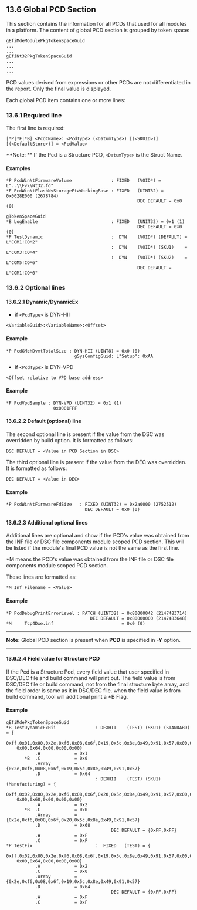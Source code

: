 <!--- @file
  13.6 Global PCD Section

  Copyright (c) 2008-2018, Intel Corporation. All rights reserved.<BR>

  Redistribution and use in source (original document form) and 'compiled'
  forms (converted to PDF, epub, HTML and other formats) with or without
  modification, are permitted provided that the following conditions are met:

  1) Redistributions of source code (original document form) must retain the
     above copyright notice, this list of conditions and the following
     disclaimer as the first lines of this file unmodified.

  2) Redistributions in compiled form (transformed to other DTDs, converted to
     PDF, epub, HTML and other formats) must reproduce the above copyright
     notice, this list of conditions and the following disclaimer in the
     documentation and/or other materials provided with the distribution.

  THIS DOCUMENTATION IS PROVIDED BY TIANOCORE PROJECT "AS IS" AND ANY EXPRESS OR
  IMPLIED WARRANTIES, INCLUDING, BUT NOT LIMITED TO, THE IMPLIED WARRANTIES OF
  MERCHANTABILITY AND FITNESS FOR A PARTICULAR PURPOSE ARE DISCLAIMED. IN NO
  EVENT SHALL TIANOCORE PROJECT  BE LIABLE FOR ANY DIRECT, INDIRECT, INCIDENTAL,
  SPECIAL, EXEMPLARY, OR CONSEQUENTIAL DAMAGES (INCLUDING, BUT NOT LIMITED TO,
  PROCUREMENT OF SUBSTITUTE GOODS OR SERVICES; LOSS OF USE, DATA, OR PROFITS;
  OR BUSINESS INTERRUPTION) HOWEVER CAUSED AND ON ANY THEORY OF LIABILITY,
  WHETHER IN CONTRACT, STRICT LIABILITY, OR TORT (INCLUDING NEGLIGENCE OR
  OTHERWISE) ARISING IN ANY WAY OUT OF THE USE OF THIS DOCUMENTATION, EVEN IF
  ADVISED OF THE POSSIBILITY OF SUCH DAMAGE.

-->

## 13.6 Global PCD Section

This section contains the information for all PCDs that used for all modules in
a platform. The content of global PCD section is grouped by token space:

```
gEfiMdeModulePkgTokenSpaceGuid
...
...
gEfiNt32PkgTokenSpaceGuid
...
...
...
```

PCD values derived from expressions or other PCDs are not differentiated in the
report. Only the final value is displayed.

Each global PCD item contains one or more lines:

### 13.6.1 Required line

The first line is required:

`[*P|*F|*B] <PcdCName>: <PcdType> (<DatumType>) [(<SKUID>)][(<DefaultStore>)] = <PcdValue>`

**Note: ** If the Pcd is a Structure PCD, `<DatumType>` is the Struct Name.

#### Examples

```
*P PcdWinNtFirmwareVolume               : FIXED   (VOID*) = L"..\\Fv\\Nt32.fd"
*F PcdWinNtFlashNvStorageFtwWorkingBase : FIXED   (UINT32) = 0x0028E000 (2678784)
                                                  DEC DEFAULT = 0x0 (0)

gTokenSpaceGuid
*B LogEnable                            : FIXED   (UNIT32) = 0x1 (1)
                                                  DEC DEFAULT = 0x0 (0)
*P TestDynamic                          :  DYN    (VOID*) (DEFAULT) = L"COM1!COM2"
                                        :  DYN    (VOID*) (SKU1)    = L"COM3!COM4"
                                        :  DYN    (VOID*) (SKU2)    = L"COM5!COM6"
                                                  DEC DEFAULT = L"COM1!COM0"
```

### 13.6.2 Optional lines

#### 13.6.2.1 Dynamic/DynamicEx

* if `<PcdType>` is DYN-HII

`<VariableGuid>:<VariableName>:<Offset>`

#### Example

```
*P PcdGMchDvmtTotalSize : DYN-HII (UINT8) = 0x0 (0)
                          gSysConfigGuid: L"Setup": 0xAA
```

* if `<PcdType>` is DYN-VPD

`<Offset relative to VPD base address>`

#### Example

```
*F PcdVpdSample : DYN-VPD (UINT32) = 0x1 (1)
                  0x0001FFF
```

#### 13.6.2.2 Default (optional) line

The second optional line is present if the value from the DSC was overridden
by build option. It is formatted as follows:

`DSC DEFAULT = <Value in PCD Section in DSC>`

The third optional line is present if the value from the DEC was overridden.
It is formatted as follows:

`DEC DEFAULT = <Value in DEC>`

#### Example

```
*P PcdWinNtFirmwareFdSize   : FIXED (UINT32) = 0x2a0000 (2752512)
                              DEC DEFAULT = 0x0 (0)
```

#### 13.6.2.3 Additional optional lines

Additional lines are optional and show if the PCD's value was obtained from the
INF file or DSC file components module scoped PCD section. This will be listed
if the module's final PCD value is not the same as the first line.

*M means the PCD's value was obtained from the INF file or DSC file components
module scoped PCD section.

These lines are formatted as:

`*M Inf Filename = <Value>`

#### Example

```
*P PcdDebugPrintErrorLevel : PATCH (UINT32) = 0x80000042 (2147483714)
                                DEC DEFAULT = 0x80000000 (2147483648)
*M     Tcp4Dxe.inf                          = 0x0 (0)
```

**********
**Note:** Global PCD section is present when **PCD** is specified in **-Y**
option.
**********

#### 13.6.2.4 Field value for Structure PCD
If the Pcd is a Structure Pcd, every field value that user specified in DSC/DEC
file and build command will print out. The field value is from DSC/DEC file or
build command, not from the final structure byte array, and the field order is
same as it in DSC/DEC file. when the field value is from build command, tool will
additional print a *B Flag.

#### Example

```
gEfiMdePkgTokenSpaceGuid
*B TestDynamicExHii               : DEXHII    (TEST) (SKU1) (STANDARD) = {
    0xff,0x01,0x00,0x2e,0xf6,0x08,0x6f,0x19,0x5c,0x8e,0x49,0x91,0x57,0x00,0x00,0x00,
    0x00,0x64,0x00,0x00,0x00}
           .A             = 0x1
       *B  .C             = 0x0
           .Array         = {0x2e,0xf6,0x08,0x6f,0x19,0x5c,0x8e,0x49,0x91,0x57}
           .D             = 0x64
                                  : DEXHII    (TEST) (SKU1) (Manufacturing) = {
    0xff,0x02,0x00,0x2e,0xf6,0x08,0x6f,0x20,0x5c,0x8e,0x49,0x91,0x57,0x00,0x00,0x00,
    0x00,0x68,0x00,0x00,0x00}
           .A             = 0x2
       *B  .C             = 0x0
           .Array         = {0x2e,0xf6,0x08,0x6f,0x20,0x5c,0x8e,0x49,0x91,0x57}
           .D             = 0x68
                                        DEC DEFAULT = {0xFF,0xFF}
           .A             = 0xF
           .C             = 0xF
*P TestFix                        :  FIXED   (TEST) = {
    0xff,0x02,0x00,0x2e,0xf6,0x08,0x6f,0x19,0x5c,0x8e,0x49,0x91,0x57,0x00,0x00,0x00,
    0x00,0x64,0x00,0x00,0x00}
           .A             = 0x2
           .C             = 0x0
           .Array         = {0x2e,0xf6,0x08,0x6f,0x19,0x5c,0x8e,0x49,0x91,0x57}
           .D             = 0x64
                                        DEC DEFAULT = {0xFF,0xFF}
           .A             = 0xF
           .C             = 0xF
```
